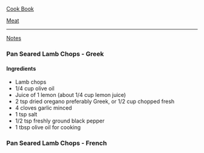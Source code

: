 [Cook Book](https://github.com/vmsmith/CookBook/blob/master/README.md)  

[Meat](https://github.com/vmsmith/CookBook/blob/master/meat.md)  

----  

[Notes](https://github.com/vmsmith/CookBook/blob/master/notes.md)  

### Pan Seared Lamb Chops - Greek    

#### Ingredients  

* Lamb chops  
* 1/4 cup olive oil  
* Juice of 1 lemon (about 1/4 cup lemon juice)  
* 2 tsp dried oregano preferably Greek, or 1/2 cup chopped fresh  
* 4 cloves garlic minced  
* 1 tsp salt  
* 1/2 tsp freshly ground black pepper    
* 1 tbsp olive oil for cooking  


### Pan Seared Lamb Chops - French     
